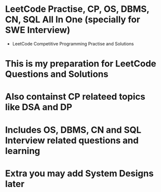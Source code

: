 # LeetCode Practise, CP, OS, DBMS, CN, SQL All In One (specially for SWE Interview)
* LeetCode Competitive Programming Practise and Solutions

# This is my preparation for LeetCode Questions and Solutions
# Also containst CP relateed topics like DSA and DP
# Includes OS, DBMS, CN and SQL Interview related questions and learning
# Extra you may add System Designs later
